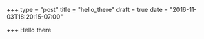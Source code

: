 +++
type = "post"
title = "hello_there"
draft = true
date = "2016-11-03T18:20:15-07:00"

+++
Hello there
